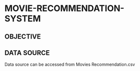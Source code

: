 # MOVIE-RECOMMENDATION-SYSTEM


## OBJECTIVE 
## DATA SOURCE
Data source can be accessed from Movies Recommendation.csv
